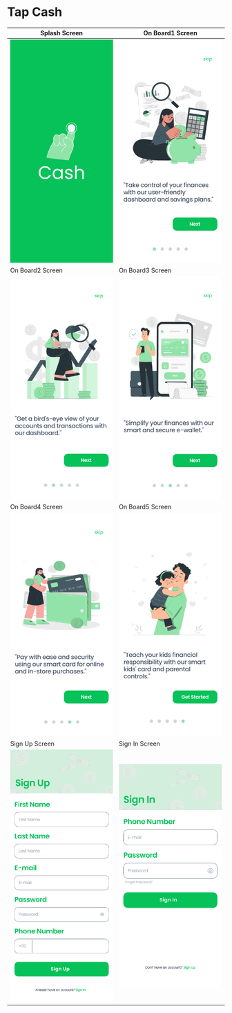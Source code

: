 # Tap Cash 

| Splash Screen | On Board1 Screen                       |
|------|-------------------------------------------|
|<img src="assets/SplashScreen.jpg" width="400">| <img src="assets/onBoard1.jpg" width="400"> |
| On Board2 Screen  | On Board3 Screen                       |
| <img src="assets/onBoard2.jpg" width="400"> | <img src="assets/onBoard3.jpg" width="400"> |
| On Board4 Screen  | On Board5 Screen                       |
| <img src="assets/onBoard4.jpg" width="400"> | <img src="assets/onBoard5.jpg" width="400"> |
| Sign Up Screen  | Sign In Screen                       |
| <img src="assets/sign up.jpg" width="400"> | <img src="assets/Sign in.jpg" width="400"> |

